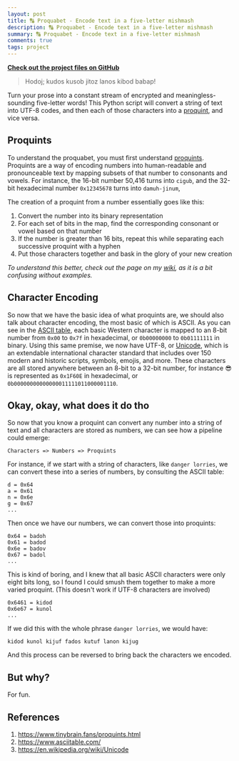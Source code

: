 ```yaml
---
layout: post
title: 🔠 Proquabet - Encode text in a five-letter mishmash
description: 🔠 Proquabet - Encode text in a five-letter mishmash
summary: 🔠 Proquabet - Encode text in a five-letter mishmash
comments: true
tags: project
---
```


**[Check out the project files on GitHub](https://github.com/milofultz/proquabet)**

>  Hodoj; kudos kusob jitoz lanos kibod babap!

Turn your prose into a constant stream of encrypted and meaningless-sounding five-letter words! This Python script will convert a string of text into UTF-8 codes, and then each of those characters into a [proquint](https://www.tinybrain.fans/proquints.html), and vice versa.

## Proquints

To understand the proquabet, you must first understand [proquints](https://www.tinybrain.fans/proquints.html). Proquints are a way of encoding numbers into human-readable and pronounceable text by mapping subsets of that number to consonants and vowels. For instance, the 16-bit number 50,416 turns into `cigub`, and the 32-bit hexadecimal number `0x12345678` turns into `damuh-jinum`,

The creation of a proquint from a number essentially goes like this:

1. Convert the number into its binary representation
1. For each set of bits in the map, find the corresponding consonant or vowel based on that number
1. If the number is greater than 16 bits, repeat this while separating each successive proquint with a hyphen
1. Put those characters together and bask in the glory of your new creation

*To understand this better, check out the page on my [wiki](https://www.tinybrain.fans/proquints.html), as it is a bit confusing without examples.*

## Character Encoding

So now that we have the basic idea of what proquints are, we should also talk about character encoding, the most basic of which is ASCII. As you can see in the [ASCII table](https://www.tinybrain.fans/proquints.html), each basic Western character is mapped to an 8-bit number from `0x00` to `0x7f` in hexadecimal, or `0b00000000` to `0b01111111` in binary. Using this same premise, we now have UTF-8, or [Unicode](https://en.wikipedia.org/wiki/Unicode), which is an extendable international character standard that includes over 150 modern and historic scripts, symbols, emojis, and more. These characters are all stored anywhere between an 8-bit to a 32-bit number, for instance 😎 is represented as `0x1F60E` in hexadecimal, or `0b00000000000000011111011000001110`. 

## Okay, okay, what does it do tho

So now that you know a proquint can convert any number into a string of text and all characters are stored as numbers, we can see how a pipeline could emerge:

````
Characters => Numbers => Proquints
````

For instance, if we start with a string of characters, like `danger lorries`, we can convert these into a series of numbers, by consulting the ASCII table:

```
d = 0x64
a = 0x61
n = 0x6e
g = 0x67
...
```

Then once we have our numbers, we can convert those into proquints:

```
0x64 = badoh
0x61 = badod
0x6e = badov
0x67 = badol
...
```

This is kind of boring, and I knew that all basic ASCII characters were only eight bits long, so I found I could smush them together to make a more varied proquint. (This doesn't work if UTF-8 characters are involved)

```
0x6461 = kidod
0x6e67 = kunol
...
```

If we did this with the whole phrase `danger lorries`, we would have:

```
kidod kunol kijuf fados kutuf lanon kijug
```

And this process can be reversed to bring back the characters we encoded.

## But why?

For fun.

## References

1. https://www.tinybrain.fans/proquints.html
1. https://www.asciitable.com/
1. https://en.wikipedia.org/wiki/Unicode

<!--

- _202XXXXX: Update format_ -->